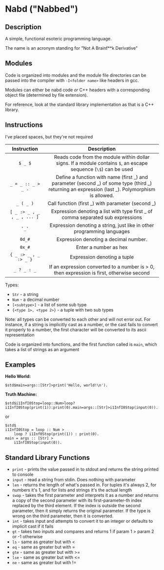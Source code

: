 # Nabd ("Nabbed")

## Description

A simple, functional esoteric programming language.

The name is an acronym standing for "Not A Brainf\*\*k Derivative"

## Modules

Code is organized into modules and the module file directories can be passed into the compiler with `-I<folder name>` like headers in gcc.

Modules can either be nabd code *or* C++ headers with a corresponding object file (determined by file extension).

For reference, look at the standard library implementation as that is a C++ library.

## Instructions

I've placed spaces, but they're not required

| Instruction | Description |
|:-:|:-:|
| `$ _ $` | Reads code from the module within dollar signs. If a module contains `$`, an escape sequence (`\$`) can be used |
| `_ = _ :: _ > _ .` | Define a function with name (first \_) and parameter (second \_) of some type (third \_) returning an expression (last \_). Polymorphism is allowed. |
| `_ ( _ )` | Call function (first \_) with parameter (second \_) |
| `[ _ :> _ , _ , _ , ... ]` | Expression denoting a list with type first \_ of comma separated sub expressions |
| `'_'` | Expression denoting a string, just like in other programming languages |
| `0d_#` | Expression denoting a decimal number. |
| `0x_#` | Enter a number as hex |
| `{ _ :> _ , _ :> _ }` | Expression denoting a tuple |
| `_ ? _ : _` | If an expression converted to a number is > 0, then expression is first, otherwise second

Types:
 - `Str` - a string
 - `Num` - a decimal number
 - `[<subtype>]` - a list of some sub type
 - `{<type 1>, <type 2>}` - a tuple with two sub types

Note: all types can be converted to each other and will not error out. For instance, if a string is implicitly cast as a number, or the cast fails to convert it properly to a number, the first character will be converted to its ascii representation

Code is organized into functions, and the first function called is `main`, which takes a list of strings as an argument

## Examples

__Hello World:__

`$std$main=args::[Str]>print('Hello, world!\n').`

__Truth Machine:__

`$std$i1InfI0Stop=loop::Num>loop?i1InfI0Stop(print(1)):print(0).main=args::[Str]>i1InfI0Stop(input(0)).`

or

```
$std$
i1InfI0Stop = loop :: Num >
    loop ? i1Inf0Stop(print(1)) : print(0).
main = args :: [Str] >
    i1InfI0Stop(input(0)).
```

## Standard Library Functions

 - `print` - prints the value passed in to stdout and returns the string printed to console
 - `input` - read a string from stdin. Does nothing with parameter
 - `len` - returns the length of what's passed in. For tuples it's always 2, for numbers it's 1, and for lists and strings it's the actual length
 - `swap` - takes the first parameter and interprets it as a number and returns a copy of the second parameter with its first-parameter-th index replaced by the third element. If the index is outside the second parameter, then it simply returns the original parameter. If the type is wrong on the third parameter, then it is converted.
 - `int` - takes input and attempts to convert it to an integer or defaults to implicit cast if it fails
 - `gt` - takes two inputs and compares and returns 1 if param 1 \> param 2 or -1 otherwise
 - `ls` - same as greater but with \<
 - `eq` - same as greater but with =
 - `gte` - same as greater but with \>=
 - `lse` - same as greater but with \<=
 - `ne` - same as greater but with !=
